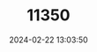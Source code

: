 ---
title: "11350"
category: "Lasiurus ega"
draft: false
date: 2024-02-22 13:03:50
languages:
  English: ["Southern Yellow Bat"]
---